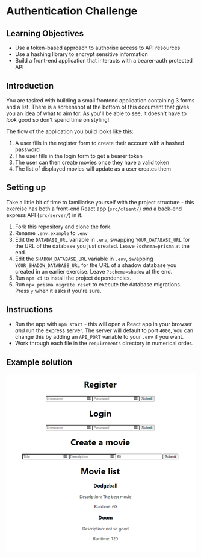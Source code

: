 # Authentication Challenge

## Learning Objectives

- Use a token-based approach to authorise access to API resources
- Use a hashing library to encrypt sensitive information
- Build a front-end application that interacts with a bearer-auth protected API

## Introduction

You are tasked with building a small frontend application containing 3 forms and a list. There is a screenshot at the bottom of this document that gives you an idea of what to aim for. As you'll be able to see, it doesn't have to *look* good so don't spend time on styling!

The flow of the application you build looks like this:

1. A user fills in the register form to create their account with a hashed password
2. The user fills in the login form to get a bearer token
3. The user can then create movies once they have a valid token
4. The list of displayed movies will update as a user creates them

## Setting up

Take a little bit of time to familiarise yourself with the project structure - this exercise has both a front-end React app (`src/client/`) *and* a back-end express API (`src/server/`) in it.

1. Fork this repository and clone the fork.
2. Rename `.env.example` to `.env`
3. Edit the `DATABASE_URL` variable in `.env`, swapping `YOUR_DATABASE_URL` for the URL of the database you just created. Leave `?schema=prisma` at the end.
4. Edit the `SHADOW_DATABASE_URL` variable in `.env`, swapping `YOUR_SHADOW_DATABASE_URL` for the URL of a shadow database you created in an earlier exercise. Leave `?schema=shadow` at the end.
5. Run `npm ci` to install the project dependencies.
6. Run `npx prisma migrate reset` to execute the database migrations. Press `y` when it asks if you're sure.

## Instructions

- Run the app with `npm start` - this will open a React app in your browser *and* run the express server. The server will default to port `4000`, you can change this by adding an `API_PORT` variable to your `.env` if you want.
- Work through each file in the `requirements` directory in numerical order.

## Example solution
![](./assets/Auth_Challenge.PNG)